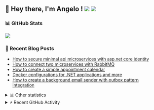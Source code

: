 ## 👋 Hey there, I'm Angelo ! ![](https://img.shields.io/badge/Intel-Core_i5_12th-0071C5?style=for-the-badge&logo=intel&logoColor=white) <a href="https://www.buymeacoffee.com/angelodotnet" target="_blank"><img src="https://img.shields.io/badge/Buy%20Me%20A%20Coffee-FFDD00.svg?style=for-the-badge&logo=Buy-Me-A-Coffee&logoColor=black"></a>

### 📊 GitHub Stats
![](http://github-profile-summary-cards.vercel.app/api/cards/profile-details?username=angelodotnet&theme=darcula)

### 📝 Recent Blog Posts
<!-- BLOG-POST-LIST:START -->
- [How to secure minimal api microservices with asp.net core identity](https://dev.to/angelodotnet/how-to-secure-minimal-api-microservices-with-aspnet-core-identity-2o68)
- [How to connect two microservices with RabbitMQ](https://dev.to/angelodotnet/example-of-microservice-communication-with-rabbitmq-3b2f)
- [How to create a simple appointment calendar](https://dev.to/angelodotnet/example-to-create-a-appointment-calendar-477n)
- [Docker configurations for .NET applications and more](https://dev.to/angelodotnet/docker-configurations-for-net-applications-and-more-1pg8)
- [How to create a background email sender with outbox pattern integration](https://dev.to/angelodotnet/example-to-create-a-background-email-sender-with-outbox-pattern-integration-4cdl)
<!-- BLOG-POST-LIST:END -->

<details>
  <summary>📊 Other statistics</summary>
  
![](http://github-profile-summary-cards.vercel.app/api/cards/repos-per-language?username=angelodotnet&theme=dracula)
![](http://github-profile-summary-cards.vercel.app/api/cards/most-commit-language?username=angelodotnet&theme=dracula)
![](http://github-profile-summary-cards.vercel.app/api/cards/stats?username=angelodotnet&theme=dracula)
![](http://github-profile-summary-cards.vercel.app/api/cards/productive-time?username=angelodotnet&theme=dracula&utcOffset=8)

</details>

<details>
  <summary> ⚡ Recent GitHub Activity</summary>

  <!--START_SECTION:activity-->
1. 🎉 Merged PR [#117](https://github.com/AngeloDotNet/GSWCloudApp/pull/117) in [AngeloDotNet/GSWCloudApp](https://github.com/AngeloDotNet/GSWCloudApp)
2. 💪 Opened PR [#117](https://github.com/AngeloDotNet/GSWCloudApp/pull/117) in [AngeloDotNet/GSWCloudApp](https://github.com/AngeloDotNet/GSWCloudApp)
3. 🎉 Merged PR [#116](https://github.com/AngeloDotNet/GSWCloudApp/pull/116) in [AngeloDotNet/GSWCloudApp](https://github.com/AngeloDotNet/GSWCloudApp)
4. 💪 Opened PR [#116](https://github.com/AngeloDotNet/GSWCloudApp/pull/116) in [AngeloDotNet/GSWCloudApp](https://github.com/AngeloDotNet/GSWCloudApp)
5. 🎉 Merged PR [#115](https://github.com/AngeloDotNet/GSWCloudApp/pull/115) in [AngeloDotNet/GSWCloudApp](https://github.com/AngeloDotNet/GSWCloudApp)
<!--END_SECTION:activity-->

</details>
